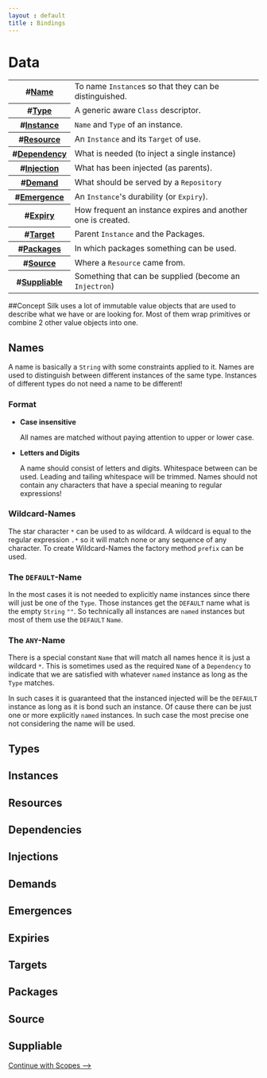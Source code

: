 ```yaml
---
layout : default
title : Bindings
---
```

# Data

<table class='toc'>
	<tr><th>#<a href="#Name">Name</a></th><td>To name <code>Instance</code>s so that they can be distinguished.</td></tr>
	<tr><th>#<a href="#Type">Type</a></th><td>A generic aware <code>Class</code> descriptor.</td></tr>
	<tr><th>#<a href="#Instance">Instance</a></th><td><code>Name</code> and <code>Type</code> of an instance.</td></tr>
	<tr><th>#<a href="#Resource">Resource</a></th><td>An <code>Instance</code> and its <code>Target</code> of use.</td></tr>
	<tr><th>#<a href="#Dependency">Dependency</a></th><td>What is needed (to inject a single instance)</td></tr>
	<tr><th>#<a href="#Injection">Injection</a></th><td>What has been injected (as parents).</td></tr>
	<tr><th>#<a href="#Demand">Demand</a></th><td>What should be served by a <code>Repository</code></td></tr>
	<tr><th>#<a href="#Emergence">Emergence</a></th><td>An <code>Instance</code>'s durability (or <code>Expiry</code>).</td></tr>
	<tr><th>#<a href="#Expiry">Expiry</a></th><td>How frequent an instance expires and another one is created.</td></tr>
	<tr><th>#<a href="#Target">Target</a></th><td>Parent <code>Instance</code> and the <cpde>Packages</code>.</td></tr>
	<tr><th>#<a href="#Packages">Packages</a></th><td>In which packages something can be used.</td></tr>
	<tr><th>#<a href="#Source">Source</a></th><td>Where a <code>Resource</code> came from.</td></tr>
	<tr><th>#<a href="#Suppliable">Suppliable</a></th><td>Something that can be supplied (become an <code>Injectron</code>)</td></tr>
</table>

##Concept
Silk uses a lot of immutable value objects that are used to describe what we have or are looking for. 
Most of them wrap primitives or combine 2 other value objects into one.

## <a id="Name"></a>Names
A name is basically a `String` with some constraints applied to it. 
Names are used to distinguish between different instances of the same type. 
Instances of different types do not need a name to be different! 
 

### Format
- **Case insensitive** 

	All names are matched without paying attention to upper or lower case. 
- **Letters and Digits**

	A name should consist of letters and digits. Whitespace between can be used. Leading and tailing whitespace will be trimmed. 
	Names should not contain any characters that have a special meaning to regular expressions!

### Wildcard-Names
The star character `*` can be used to as wildcard. A wildcard is equal to the regular expression `.*` so it will match none or any sequence of any character.
To create Wildcard-Names the factory method `prefix` can be used.

### The `DEFAULT`-Name
In the most cases it is not needed to explicitly name instances since there will just be one of the `Type`. 
Those instances get the `DEFAULT` name what is the empty `String` `""`. 
So technically all instances are `named` instances but most of them use the `DEFAULT` `Name`.

### The `ANY`-Name 
There is a special constant `Name` that will match all names hence it is just a wildcard `*`. This is
sometimes used as the required `Name` of a `Dependency` to indicate that we are satisfied with whatever `named` instance as long as the `Type` matches.

In such cases it is guaranteed that the instanced injected will be the `DEFAULT` instance as long as it is bond such an instance.
Of cause there can be just one or more explicitly `named` instances. In such case the most precise one not considering the name will be used.  

## <a id="Type"></a>Types
## <a id="Instance"></a>Instances
## <a id="Resource"></a>Resources
## <a id="Dependency"></a>Dependencies
## <a id="Injection"></a>Injections
## <a id="Demand"></a>Demands
## <a id="Emergence"></a>Emergences
## <a id="Expiry"></a>Expiries
## <a id="Target"></a>Targets
## <a id="Packages"></a>Packages
## <a id="Source"></a>Source
## <a id="Suppliable"></a>Suppliable

 <a class='next' href="scopes.html">Continue with Scopes --&gt;</a>